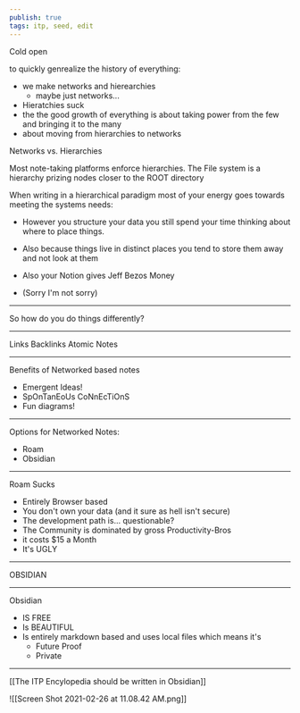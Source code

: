 ```yaml
---
publish: true
tags: itp, seed, edit
---
```



Cold open 

to quickly genrealize the history of everything:
- we make networks and hierearchies
	- maybe just networks...
- Hieratchies suck
- the the good growth of everything is about taking power from the few and bringing it to the many
- about moving from hierarchies to networks

Networks vs. Hierarchies





Most note-taking platforms enforce hierarchies.
The File system is a hierarchy prizing nodes closer to the ROOT directory


When writing in a hierarchical paradigm most of your energy goes towards meeting the systems needs:
- However you structure your data you still spend your time thinking about where to place things.
- Also because things live in distinct places you tend to store them away and not look at them

- Also your Notion gives Jeff Bezos Money
- (Sorry I'm not sorry)

---
So how do you do things differently?

---
Links
Backlinks
Atomic Notes

---
Benefits of Networked based notes
- Emergent Ideas!
- SpOnTanEoUs CoNnEcTiOnS
- Fun diagrams!

---
Options for Networked Notes:
- Roam
- Obsidian

---
Roam Sucks
- Entirely Browser based
- You don't own your data
	(and it sure as hell isn't secure)
- The development path is... questionable?
- The Community is dominated by gross Productivity-Bros
- it costs $15 a Month
- It's UGLY

---
OBSIDIAN

---
Obsidian
- IS FREE
- Is BEAUTIFUL
- Is entirely markdown based and uses local files which means it's
	- Future Proof
	- Private

---
[[The ITP Encylopedia should be written in Obsidian]]


![[Screen Shot 2021-02-26 at 11.08.42 AM.png]]
